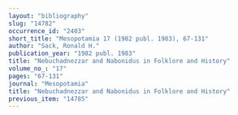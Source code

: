 ```yaml
---
layout: "bibliography"
slug: "14782"
occurrence_id: "2403"
short_title: "Mesopotamia 17 (1982 publ. 1983), 67-131"
author: "Sack, Ronald H."
publication_year: "1982 publ. 1983"
title: "Nebuchadnezzar and Nabonidus in Folklore and History"
volume_no_: "17"
pages: "67-131"
journal: "Mesopotamia"
title: "Nebuchadnezzar and Nabonidus in Folklore and History"
previous_item: "14785"
---
```

